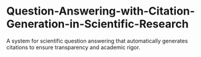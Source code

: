 # Question-Answering-with-Citation-Generation-in-Scientific-Research
A system for scientific question answering that automatically generates citations to ensure transparency and academic rigor.
